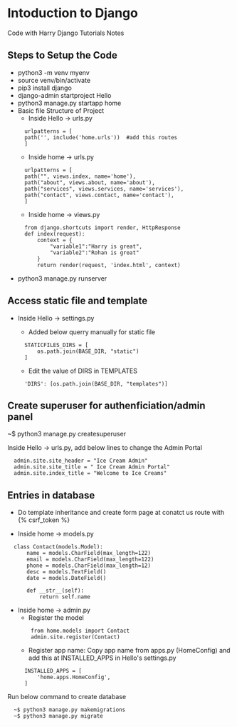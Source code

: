 
# Intoduction to Django 

Code with Harry Django Tutorials Notes

## Steps to Setup the Code

-  python3 -m venv myenv
-  source venv/bin/activate
-  pip3 install django
-  django-admin startproject Hello
-  python3 manage.py startapp home
- Basic file Structure of Project 
    - Inside Hello -> urls.py 
    ```
      urlpatterns = [
      path('', include('home.urls'))  #add this routes
      ]
    ```
    - Inside home -> urls.py
    ```
      urlpatterns = [
      path("", views.index, name='home'),
      path("about", views.about, name='about'),
      path("services", views.services, name='services'),
      path("contact", views.contact, name='contact'), 
      ]
    ```
    - Inside home -> views.py 
    ```
      from django.shortcuts import render, HttpResponse
      def index(request):
          context = {
              "variable1":"Harry is great",
              "variable2":"Rohan is great"
          } 
          return render(request, 'index.html', context)
    ```
- python3 manage.py runserver


## Access static file and template 

- Inside Hello -> settings.py 
    - Added below querry manually for static file
    ```
      STATICFILES_DIRS = [
          os.path.join(BASE_DIR, "static") 
      ]
    ```

    - Edit the value of DIRS in TEMPLATES 
    ```
      'DIRS': [os.path.join(BASE_DIR, "templates")]
    ```

## Create superuser for authenficiation/admin panel

~$ python3 manage.py createsuperuser

Inside Hello -> urls.py, add below lines to change the Admin Portal 
```
  admin.site.site_header = "Ice Cream Admin"
  admin.site.site_title = " Ice Cream Admin Portal"
  admin.site.index_title = "Welcome to Ice Creams"
```

## Entries in database
- Do template inheritance and create form page at conatct us route with {% csrf_token %}

- Inside home -> models.py 
```
  class Contact(models.Model):
      name = models.CharField(max_length=122)
      email = models.CharField(max_length=122)
      phone = models.CharField(max_length=12)
      desc = models.TextField()
      date = models.DateField()
  
      def __str__(self):
          return self.name
```
- Inside home -> admin.py 
    - Register the model
    ```
        from home.models import Contact
        admin.site.register(Contact)
    ```
    - Register app name: Copy app name from apps.py (HomeConfig) and add this at     INSTALLED_APPS in Hello's settings.py
    ```
      INSTALLED_APPS = [
          'home.apps.HomeConfig',
      ]
    ```
 Run below command to create database
```
  ~$ python3 manage.py makemigrations
  ~$ python3 manage.py migrate 
```
